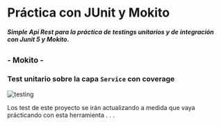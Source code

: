# Práctica con JUnit y Mokito

***Simple Api Rest para la práctica de testings unitarios y de integración con Junit 5 y Mokito.***


 ## <sub> - Mokito - </sub>
### Test unitario sobre la capa `Service` con coverage
![testing](https://github.com/Iv-Mieres/API-Rest-de-Practica-aplicando-JUnit-5-Mokito/assets/103857812/c7489dd2-463d-4d7a-a3b4-630089fd1071)

Los test de este proyecto se irán actualizando a medida que vaya prácticando con esta herramienta . . . 
